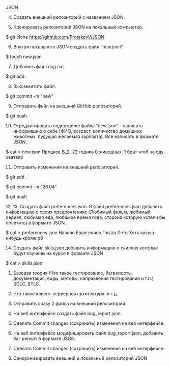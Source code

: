 JSON

 4. Создать внешний репозиторий c названием JSON.
 
 5. Клонировать репозиторий JSON на локальный компьютер.
 
  $ git clone https://github.com/ProtskovV/JSON

 6. Внутри локального JSON создать файл “new.json”.
 
  $ touch new.json
 
 7. Добавить файл под гит.
 
 $ git add .
 
 8. Закоммитить файл.
 
 $ git commit -m "new"

 9. Отправить файл на внешний GitHub репозиторий.
 
 $ git push
  
 10. Отредактировать содержание файла “new.json” - написать информацию о себе (ФИО, возраст, количество домашних животных, будущая желаемая зарплата). Всё написать в формате JSON.
 
$ cat > new.json
Процков В.Д.
22 годика
0 живодных, 1 брат
чтоб на еду хватало

 11. Отправить изменения на внешний репозиторий.

$ git add .

$ git commit -m "26.04"

$ git push

 12, 13. Создать файл preferences.json. В файл preferences.json добавить информацию о своих предпочтениях (Любимый фильм, любимый сериал, любимая еда, любимое время года, сторона которую хотели бы посетить) в формате JSON.
 
 $ cat > preferences.json
Начало
Евангелион
Пиzza
Лето
Хоть какую-нибудь кроме рб

 14. Создать файл sklls.json добавить информацию о скиллах которые будут изучены на курсе в формате JSON
 
 $ cat > skills.json
1. Базовая теория (Что такое тестирование, багрепорты, документация, виды, методы, направления тестирования и т.п.) SDLC, STLC.
2. Что такое клиент-серверная архитектура.
и т.д.

 15. Отправить сразу 2 файла на внешний репозиторий.
 
 16. На веб интерфейсе создать файл bug_report.json.
 
 17. Сделать Commit changes (сохранить) изменения на веб интерфейсе.
 
 18. На веб интерфейсе модифицировать файл bug_report.json, добавить баг репорт в формате JSON.
 
 19. Сделать Commit changes (сохранить) изменения на веб интерфейсе.
 
 20. Синхронизировать внешний и локальный репозиторий JSON
 
